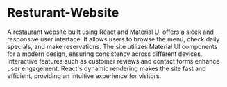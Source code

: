 # Resturant-Website

A restaurant website built using React and Material UI offers a sleek and responsive user interface. It allows users to browse the menu, check daily specials, and make reservations. The site utilizes Material UI components for a modern design, ensuring consistency across different devices. Interactive features such as customer reviews and contact forms enhance user engagement. React's dynamic rendering makes the site fast and efficient, providing an intuitive experience for visitors.







